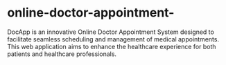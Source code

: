 # online-doctor-appointment-
DocApp is an innovative Online Doctor Appointment System designed to facilitate seamless scheduling and management of medical appointments. This web application aims to enhance the healthcare experience for both patients and healthcare professionals.
